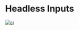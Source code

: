 # Headless Inputs

[![ci](https://github.com/neoki07/headless-inputs/actions/workflows/ci.yml/badge.svg)](https://github.com/neoki07/headless-inputs/actions/workflows/ci.yml)
